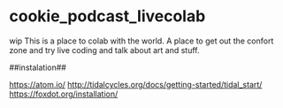 # cookie_podcast_livecolab
wip This is a place to colab with the world. A place to get out the confort zone and try live coding and talk about art and stuff.



##instalation##

https://atom.io/
http://tidalcycles.org/docs/getting-started/tidal_start/
https://foxdot.org/installation/
